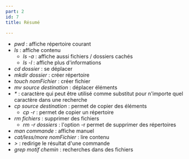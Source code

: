 ```yaml
---
part: 2
id: 7
title: Résumé

---
```

* _pwd_ : affiche répertoire courant
* _ls_ : affiche contenu
  * _ls -a_ : affiche aussi fichiers / dossiers cachés
  * _ls -l_ : affiche plus d'informations
* _cd dossier_ : se déplacer
* _mkdir dossier_ : créer répertoire
* _touch nomFichier_ : créer fichier
* _mv source destination_ : déplacer éléments
* _*_ : caractère qui peut être utilisé comme substitut pour n'importe quel caractère dans une recherche
* _cp source destination_ : permet de copier des éléments
  * _cp -r_ : permet de copier un répertoire
* _rm fichiers_ : supprimer des fichiers
  * _rm -r dossiers_ : l'option -r permet de supprimer des répertoires
* _man commande_ : affiche manuel
* _cat/less/more nomFichier_ : lire contenu
* _>_ : redirige le résultat d'une commande
* _grep motif chemin_ : recherches dans des fichiers